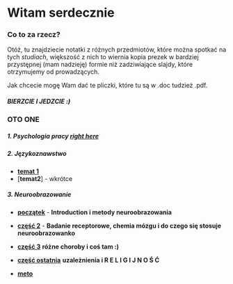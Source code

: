 # Witam serdecznie

### Co to za rzecz?
Otóż, tu znajdziecie notatki z różnych przedmiotów, które można spotkać na tych _studiach_, większość z nich to wiernia kopia prezek w bardziej przystępnej (mam nadzieję) formie niż zadziwiające slajdy, które otrzymujemy od prowadzących.

Jak chcecie mogę Wam dać te pliczki, które tu są w .doc tudzież .pdf.

##### BIERZCIE I JEDZCIE :)

### OTO ONE

##### 1. Psychologia pracy [**right here**](psych_pracy.html)
##### 2. Językoznawstwo 

* [**temat 1**](jezykoznawstwo.html)
* [**temat2**] - wkrótce

##### 3. Neuroobrazowanie 
* [**początek**](neuroobrazowanie.html) - **Introduction i metody neuroobrazowania**
* [**część 2**](neuroobrazowanie2.html) -  **Badanie receptorowe, chemia mózgu i do czego się stosuje neuroobrazowanko**
* [**część 3**](neuroobrazowanie3.html) **różne choroby i coś tam :)**
* [**część ostatnia**](neuroobrazowanie4.html) **uzależnienia i  R E L I G I J N O Ś Ć**


* [**meto**](metodologia.html)
  


